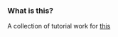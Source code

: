 ### What is this?

A collection of tutorial work for [this](https://github.com/Tech-at-DU/d3-tutorial/tree/main)
